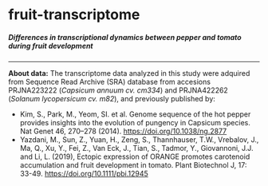 # fruit-transcriptome
##### Differences in transcriptional dynamics between pepper and tomato during fruit development 

*****
**About data:**
The transcriptome data analyzed in this study were adquired from Sequence Read Archive (SRA) database from accesions PRJNA223222 (*Capsicum annuum cv. cm334*) and  PRJNA422262 (*Solanum lycopersicum cv. m82*), and previously published by:

- Kim, S., Park, M., Yeom, SI. et al. Genome sequence of the hot pepper provides insights into the evolution of pungency in Capsicum species. Nat Genet 46, 270–278 (2014). https://doi.org/10.1038/ng.2877
- Yazdani, M., Sun, Z., Yuan, H., Zeng, S., Thannhauser, T.W., Vrebalov, J., Ma, Q., Xu, Y., Fei, Z., Van Eck, J., Tian, S., Tadmor, Y., Giovannoni, J.J. and Li, L. (2019), Ectopic expression of ORANGE promotes carotenoid accumulation and fruit development in tomato. Plant Biotechnol J, 17: 33-49. https://doi.org/10.1111/pbi.12945

